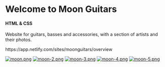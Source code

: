 <h1>Welcome to Moon Guitars</h1>
<h4>HTML & CSS</h4>
<p>Website for guitars, basses and accessories, with a section of artists and their photos. </p>
https://app.netlify.com/sites/moonguitars/overview

[![moon.png](https://i.postimg.cc/3JJQzYPB/moon.png)](https://postimg.cc/14TdqhRn)
[![moon-2.png](https://i.postimg.cc/sXpZFjdK/moon-2.png)](https://postimg.cc/HckLXCL7)
[![moon-3.png](https://i.postimg.cc/kXwKXgVp/moon-3.png)](https://postimg.cc/pphpsxJf)
[![moon-4.png](https://i.postimg.cc/yxs3sM7K/moon-4.png)](https://postimg.cc/N9CjxPyC)
[![moon-5.png](https://i.postimg.cc/gjW8rwqf/moon-5.png)](https://postimg.cc/47WmSx05)
